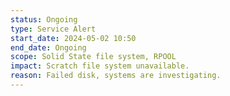 ```yaml
---
status: Ongoing
type: Service Alert
start_date: 2024-05-02 10:50
end_date: Ongoing
scope: Solid State file system, RPOOL 
impact: Scratch file system unavailable.  
reason: Failed disk, systems are investigating.  
---
```

